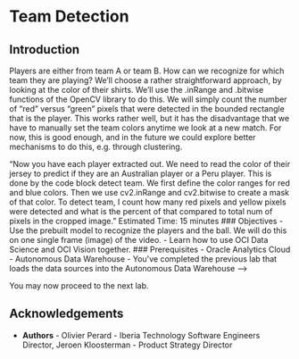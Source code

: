 # Team Detection

<!--![Banner](images/banner.png)-->

## Introduction

Players are either from team A or team B. How can we recognize for which team they are playing? We’ll choose a rather straightforward approach, by looking at the color of their shirts. We’ll use the .inRange and .bitwise functions of the OpenCV library to do this. We will simply count the number of “red” versus “green” pixels that were detected in the bounded rectangle that is the player.
This works rather well, but it has the disadvantage that we have to manually set the team colors anytime we look at a new match. For now, this is good enough, and in the future we could explore better mechanisms to do this, e.g. through clustering.

<!-->

“Now you have each player extracted out. We need to read the color of their jersey to predict if they are an Australian player or a Peru player. This is done by the code block detect team. We first define the color ranges for red and blue colors. Then we use cv2.inRange and cv2.bitwise to create a mask of that color. To detect team, I count how many red pixels and yellow pixels were detected and what is the percent of that compared to total num of pixels in the cropped image.”

Estimated Time: 15 minutes

### Objectives
- Use the prebuilt model to recognize the players and the ball. We will do this on one single frame (image) of the video.
- Learn how to use OCI Data Science and OCI Vision together.

### Prerequisites
- Oracle Analytics Cloud
- Autonomous Data Warehouse
- You've completed the previous lab that loads the data sources into the Autonomous Data Warehouse
-->

You may now proceed to the next lab.

## Acknowledgements
* **Authors** - Olivier Perard - Iberia Technology Software Engineers Director, Jeroen Kloosterman - Product Strategy Director
